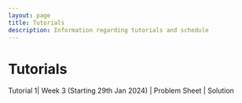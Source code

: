 ```yaml
---
layout: page
title: Tutorials
description: Information regarding tutorials and schedule 
---
```


# Tutorials

Tutorial 1| Week 3 (Starting 29th Jan 2024) | Problem Sheet | Solution



